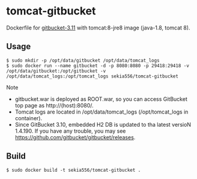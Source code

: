 # tomcat-gitbucket

Dockerfile for [gitbucket-3.11](https://github.com/gitbucket/gitbucket) with tomcat:8-jre8 image (java-1.8, tomcat 8).


## Usage

```
$ sudo mkdir -p /opt/data/gitbucket /opt/data/tomcat_logs
$ sudo docker run --name gitbucket -d -p 8080:8080 -p 29418:29418 -v /opt/data/gitbucket:/opt/gitbucket -v /opt/data/tomcat_logs:/opt/tomcat_logs sekia556/tomcat-gitbucket
```

Note
- gitbucket.war is deployed as ROOT.war, so you can access GitBucket top page as http://(host):8080/.
- Tomcat logs are located in /opt/data/tomcat_logs (/opt/tomcat_logs in container).
- Since GitBucket 3.10, embedded H2 DB is updated to tha latest versioN 1.4.190. If you have any trouble, you may see https://github.com/gitbucket/gitbucket/releases.

## Build

```
$ sudo docker build -t sekia556/tomcat-gitbucket .
```

